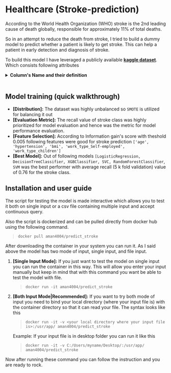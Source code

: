 # Healthcare (Stroke-prediction)

According to the World Health Organization (WHO) stroke is the 2nd leading cause of death globally, responsible for approximately 11% of total deaths.

So in an attempt to reduce the death from stroke, I tried to build a dummy model to predict whether a patient is likely to get stroke. This can help a patient in early detection and diagnosis of stroke.

To build this model I have leveraged a publicly available **[kaggle dataset](https://www.kaggle.com/fedesoriano/stroke-prediction-dataset)**. Which consists following attributes

<details>
<summary><b>Column's Name and their definition</b></summary>

1. id: unique identifier
2. gender: "Male", "Female" or "Other"
3. age: age of the patient
4. hypertension: 0 if the patient doesn't have hypertension, 1 if the patient has hypertension
5. heart_disease: 0 if the patient doesn't have any heart diseases, 1 if the patient has a heart disease
6. ever_married: "No" or "Yes"
7. work_type: "children", "Govt_jov", "Never_worked", "Private" or "Self-employed"
8. Residence_type: "Rural" or "Urban"
9. avg_glucose_level: average glucose level in blood
10. bmi: body mass index
11. smoking_status: "formerly smoked", "never smoked", "smokes" or "Unknown"\*
12. stroke: 1 if the patient had a stroke or 0 if not

</details>
<br>

## Model training (quick walkthrough)

- **[Distribution]:** The dataset was highly unbalanced so `SMOTE` is utilized for balancing it out
- **[Evaluation Metric]:** The recall value of stroke class was highly prioritized for model evaluation and hence was the metric for model performance evaluation.
- **[Feature Selection]:** According to Information gain's score with theshold 0.005 following features were good for stroke prediction `['age', 'hypertension', 'bmi', 'work_type_Self-employed', 'work_type_children']`
- **[Best Model]:** Out of following models `[LogisticRegression, DecisionTreeClassifier, XGBClassifier, SVC, RandomForestClassifier`, `SVM` was the best performer with average recall (5 k fold validation) value of 0.76 for the stroke class.

## Installation and user guide

The script for testing the model is made interactive which allows you to test it both on single input or a csv file containing multiple input and accept continuous query.

Also the script is dockerized and can be pulled directly from docker hub using the following command.

> `docker pull aman4004/predict_stroke`

After downloading the container in your system you can run it. As I said above the model has two mode of input, single input, and file input.

1. **[Single Input Mode]:** If you just want to test the model on single input you can run the container in this way. This will allow you enter your input manually but keep in mind that with this command you want be able to test the model with file.

   > `docker run -it aman4004/predict_stroke`

2. **[Both Input Mode|Recommended]:** If you want to try both mode of input you need to bind your local directory (where your input file is) with the container directory so that it can read your file. The syntax looks like this

   > `docker run -it -v <your local directory where your input file is>:/usr/app/ aman4004/predict_stroke`

   Example: If your input file is in desktop folder you can run it like this

   > `docker run -it -v C:/Users/myname/Desktop/:/usr/app/ aman4004/predict_stroke`

Now after running these command you can follow the instruction and you are ready to rock.
